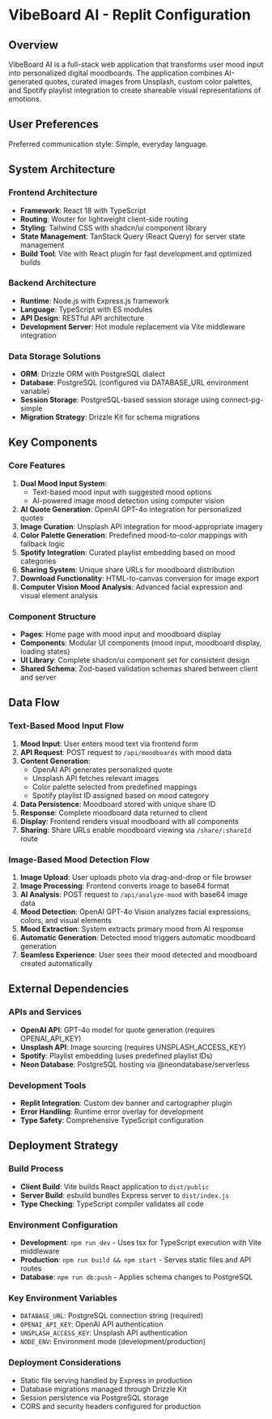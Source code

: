 # VibeBoard AI - Replit Configuration

## Overview

VibeBoard AI is a full-stack web application that transforms user mood input into personalized digital moodboards. The application combines AI-generated quotes, curated images from Unsplash, custom color palettes, and Spotify playlist integration to create shareable visual representations of emotions.

## User Preferences

Preferred communication style: Simple, everyday language.

## System Architecture

### Frontend Architecture
- **Framework**: React 18 with TypeScript
- **Routing**: Wouter for lightweight client-side routing
- **Styling**: Tailwind CSS with shadcn/ui component library
- **State Management**: TanStack Query (React Query) for server state management
- **Build Tool**: Vite with React plugin for fast development and optimized builds

### Backend Architecture
- **Runtime**: Node.js with Express.js framework
- **Language**: TypeScript with ES modules
- **API Design**: RESTful API architecture
- **Development Server**: Hot module replacement via Vite middleware integration

### Data Storage Solutions
- **ORM**: Drizzle ORM with PostgreSQL dialect
- **Database**: PostgreSQL (configured via DATABASE_URL environment variable)
- **Session Storage**: PostgreSQL-based session storage using connect-pg-simple
- **Migration Strategy**: Drizzle Kit for schema migrations

## Key Components

### Core Features
1. **Dual Mood Input System**: 
   - Text-based mood input with suggested mood options
   - AI-powered image mood detection using computer vision
2. **AI Quote Generation**: OpenAI GPT-4o integration for personalized quotes
3. **Image Curation**: Unsplash API integration for mood-appropriate imagery
4. **Color Palette Generation**: Predefined mood-to-color mappings with fallback logic
5. **Spotify Integration**: Curated playlist embedding based on mood categories
6. **Sharing System**: Unique share URLs for moodboard distribution
7. **Download Functionality**: HTML-to-canvas conversion for image export
8. **Computer Vision Mood Analysis**: Advanced facial expression and visual element analysis

### Component Structure
- **Pages**: Home page with mood input and moodboard display
- **Components**: Modular UI components (mood input, moodboard display, loading states)
- **UI Library**: Complete shadcn/ui component set for consistent design
- **Shared Schema**: Zod-based validation schemas shared between client and server

## Data Flow

### Text-Based Mood Input Flow
1. **Mood Input**: User enters mood text via frontend form
2. **API Request**: POST request to `/api/moodboards` with mood data
3. **Content Generation**: 
   - OpenAI API generates personalized quote
   - Unsplash API fetches relevant images
   - Color palette selected from predefined mappings
   - Spotify playlist ID assigned based on mood category
4. **Data Persistence**: Moodboard stored with unique share ID
5. **Response**: Complete moodboard data returned to client
6. **Display**: Frontend renders visual moodboard with all components
7. **Sharing**: Share URLs enable moodboard viewing via `/share/:shareId` route

### Image-Based Mood Detection Flow
1. **Image Upload**: User uploads photo via drag-and-drop or file browser
2. **Image Processing**: Frontend converts image to base64 format
3. **AI Analysis**: POST request to `/api/analyze-mood` with base64 image data
4. **Mood Detection**: OpenAI GPT-4o Vision analyzes facial expressions, colors, and visual elements
5. **Mood Extraction**: System extracts primary mood from AI response
6. **Automatic Generation**: Detected mood triggers automatic moodboard generation
7. **Seamless Experience**: User sees their mood detected and moodboard created automatically

## External Dependencies

### APIs and Services
- **OpenAI API**: GPT-4o model for quote generation (requires OPENAI_API_KEY)
- **Unsplash API**: Image sourcing (requires UNSPLASH_ACCESS_KEY)
- **Spotify**: Playlist embedding (uses predefined playlist IDs)
- **Neon Database**: PostgreSQL hosting via @neondatabase/serverless

### Development Tools
- **Replit Integration**: Custom dev banner and cartographer plugin
- **Error Handling**: Runtime error overlay for development
- **Type Safety**: Comprehensive TypeScript configuration

## Deployment Strategy

### Build Process
- **Client Build**: Vite builds React application to `dist/public`
- **Server Build**: esbuild bundles Express server to `dist/index.js`
- **Type Checking**: TypeScript compiler validates all code

### Environment Configuration
- **Development**: `npm run dev` - Uses tsx for TypeScript execution with Vite middleware
- **Production**: `npm run build && npm start` - Serves static files and API routes
- **Database**: `npm run db:push` - Applies schema changes to PostgreSQL

### Key Environment Variables
- `DATABASE_URL`: PostgreSQL connection string (required)
- `OPENAI_API_KEY`: OpenAI API authentication
- `UNSPLASH_ACCESS_KEY`: Unsplash API authentication
- `NODE_ENV`: Environment mode (development/production)

### Deployment Considerations
- Static file serving handled by Express in production
- Database migrations managed through Drizzle Kit
- Session persistence via PostgreSQL storage
- CORS and security headers configured for production